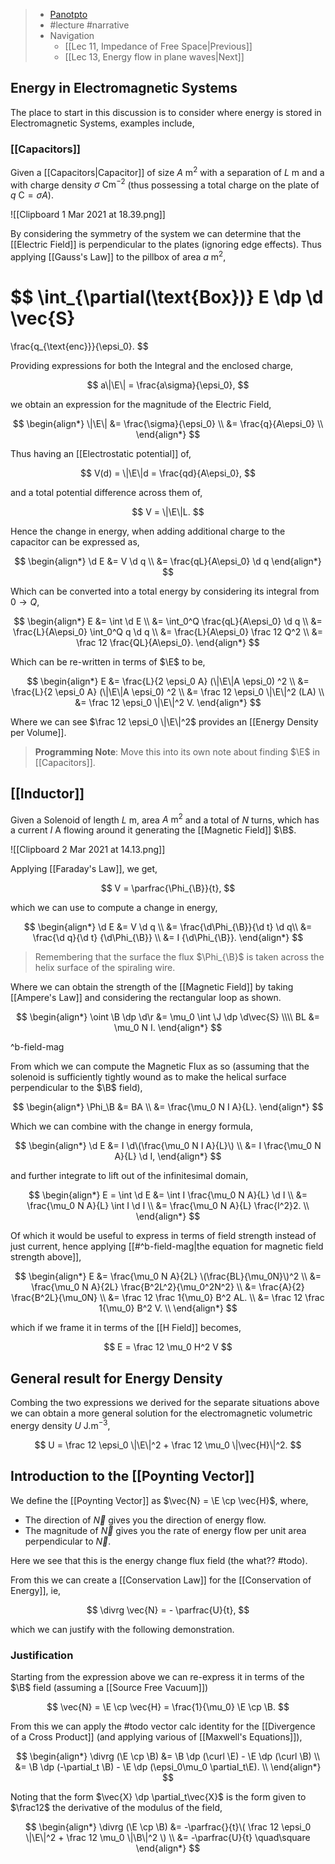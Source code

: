 > - [Panotpto](https://uniofbath.cloud.panopto.eu/Panopto/Pages/Viewer.aspx?id=ad510ef6-7789-4100-a099-acd7013d1d10)
> - #lecture #narrative
> - Navigation
>   - [[Lec 11, Impedance of Free Space|Previous]]
>   - [[Lec 13, Energy flow in plane waves|Next]]

## Energy in Electromagnetic Systems

The place to start in this discussion is to consider where energy is stored in Electromagnetic Systems, examples include,

### [[Capacitors]]

Given a [[Capacitors|Capacitor]] of size $A\mathrm{~m^2}$ with a separation of $L\mathrm{~m}$ and a with charge density $\sigma \mathrm{~Cm^{-2}}$ (thus possessing a total charge on the plate of $q\mathrm{~C} = \sigma A$).

![[Clipboard 1 Mar 2021 at 18.39.png]]

By considering the symmetry of the system we can determine that the [[Electric Field]] is perpendicular to the plates (ignoring edge effects). Thus applying [[Gauss's Law]] to the pillbox of area $a\mathrm{~m^2}$,

$$
\int_{\partial(\text{Box})} E \dp \d \vec{S}
=
\frac{q_{\text{enc}}}{\epsi_0}.
$$

Providing expressions for both the Integral and the enclosed charge,

$$
a\|\E\| = \frac{a\sigma}{\epsi_0},
$$

we obtain an expression for the magnitude of the Electric Field,

$$
\begin{align*}
\|\E\|
&= \frac{\sigma}{\epsi_0} \\
&= \frac{q}{A\epsi_0} \\
\end{align*}
$$

Thus having an [[Electrostatic potential]] of,

$$
V(d) = \|\E\|d = \frac{qd}{A\epsi_0},
$$

and a total potential difference across them of,

$$
V = \|\E\|L.
$$

Hence the change in energy, when adding additional charge to the capacitor can be expressed as,

$$
\begin{align*}
\d E
&= V \d q \\
&= \frac{qL}{A\epsi_0} \d q
\end{align*}
$$

Which can be converted into a total energy by considering its integral from $0 \to Q$,

$$
\begin{align*}
E
&= \int \d E \\
&= \int_0^Q \frac{qL}{A\epsi_0} \d q \\
&= \frac{L}{A\epsi_0} \int_0^Q q \d q \\
&= \frac{L}{A\epsi_0} \frac 12 Q^2 \\
&= \frac 12 \frac{QL}{A\epsi_0}.
\end{align*}
$$

Which can be re-written in terms of $\E$ to be,

$$
\begin{align*}
E
&= \frac{L}{2 \epsi_0 A} (\|\E\|A \epsi_0) ^2 \\
&= \frac{L}{2 \epsi_0 A} (\|\E\|A \epsi_0) ^2 \\
&= \frac 12 \epsi_0  \|\E\|^2 (LA) \\
&= \frac 12 \epsi_0  \|\E\|^2 V.
\end{align*}
$$

Where we can see $\frac 12 \epsi_0 \|\E\|^2$ provides an [[Energy Density per Volume]].

> **Programming Note**: Move this into its own note about finding $\E$ in [[Capacitors]].

## [[Inductor]]

Given a Solenoid of length $L\mathrm{~m}$, area $A\mathrm{~m^2}$ and a total of $N$ turns, which has a current $I\mathrm{~A}$ flowing around it generating the [[Magnetic Field]] $\B$.

![[Clipboard 2 Mar 2021 at 14.13.png]]

Applying [[Faraday's Law]], we get,

$$
V = \parfrac{\Phi_{\B}}{t},
$$

which we can use to compute a change in energy,

$$
\begin{align*}
\d E
&= V \d q \\
&= \frac{\d\Phi_{\B}}{\d t} \d q\\
&= \frac{\d q}{\d t} {\d\Phi_{\B}} \\
&= I {\d\Phi_{\B}}.
\end{align*}
$$

> Remembering that the surface the flux $\Phi_{\B}$ is taken across the helix surface of the spiraling wire.

Where we can obtain the strength of the [[Magnetic Field]] by taking [[Ampere's Law]] and considering the rectangular loop as shown.

$$
\begin{align*}
\oint \B \dp \d\r &= \mu_0 \int \J \dp \d\vec{S} \\\\
BL &= \mu_0 N I.
\end{align*}
$$

^b-field-mag

From which we can compute the Magnetic Flux as so (assuming that the solenoid is sufficiently tightly wound as to make the helical surface perpendicular to the $\B$ field),

$$
\begin{align*}
\Phi_\B &= BA \\
&= \frac{\mu_0 N I A}{L}.
\end{align*}
$$

Which we can combine with the change in energy formula,

$$
\begin{align*}
\d E
&= I \d\(\frac{\mu_0 N I A}{L}\) \\
&= I \frac{\mu_0 N A}{L} \d I,
\end{align*}
$$

and further integrate to lift out of the infinitesimal domain,

$$
\begin{align*}
E = \int \d E &= \int I \frac{\mu_0 N A}{L} \d I \\
&= \frac{\mu_0 N A}{L} \int I \d I \\
&= \frac{\mu_0 N A}{L} \frac{I^2}2. \\
\end{align*}
$$

Of which it would be useful to express in terms of field strength instead of just current, hence applying [[#^b-field-mag|the equation for magnetic field strength above]],

$$
\begin{align*}
E
&= \frac{\mu_0 N A}{2L} \(\frac{BL}{\mu_0N}\)^2 \\
&= \frac{\mu_0 N A}{2L} \frac{B^2L^2}{\mu_0^2N^2} \\
&= \frac{A}{2} \frac{B^2L}{\mu_0N} \\
&= \frac 12 \frac 1{\mu_0} B^2 AL. \\
&= \frac 12 \frac 1{\mu_0} B^2 V. \\
\end{align*}
$$

which if we frame it in terms of the [[H Field]] becomes,

$$
E = \frac 12 \mu_0 H^2 V
$$

## General result for Energy Density

Combing the two expressions we derived for the separate situations above we can obtain a more general solution for the electromagnetic volumetric energy density $U\mathrm{~J.m^{-3}}$,

$$
U = \frac 12 \epsi_0 \|\E\|^2 + \frac 12 \mu_0 \|\vec{H}\|^2.
$$

## Introduction to the [[Poynting Vector]]

We define the [[Poynting Vector]] as $\vec{N} = \E \cp \vec{H}$, where,

- The direction of $\vec{N}$ gives you the direction of energy flow.
- The magnitude of $\vec{N}$ gives you the rate of energy flow per unit area perpendicular to $\vec{N}$.

Here we see that this is the energy change flux field (the what?? #todo).

From this we can create a [[Conservation Law]] for the [[Conservation of Energy]], ie,

$$
\divrg \vec{N} = - \parfrac{U}{t},
$$

which we can justify with the following demonstration.

### Justification

Starting from the expression above we can re-express it in terms of the $\B$ field (assuming a [[Source Free Vacuum]])

$$
\vec{N} = \E \cp \vec{H} = \frac{1}{\mu_0} \E \cp \B.
$$

From this we can apply the #todo vector calc identity for the [[Divergence of a Cross Product]] (and applying various of [[Maxwell's Equations]]),

$$
\begin{align*}
\divrg (\E \cp \B)
&= \B \dp (\curl \E) - \E \dp (\curl \B) \\
&= \B \dp (-\partial_t \B) - \E \dp (\epsi_0\mu_0 \partial_t\E). \\
\end{align*}
$$

Noting that the form $\vec{X} \dp \partial_t\vec{X}$ is the form given to $\frac12$ the derivative of the modulus of the field,

$$
\begin{align*}
\divrg (\E \cp \B)
&= -\parfrac{}{t}\(
\frac 12 \epsi_0 \|\E\|^2 + \frac 12 \mu_0 \|\B\|^2
\) \\
&= -\parfrac{U}{t} \quad\square
\end{align*}
$$
